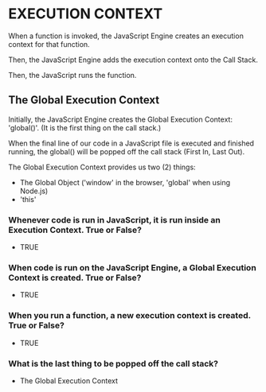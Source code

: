 # EXECUTION CONTEXT

When a function is invoked, the JavaScript Engine creates an execution context for that function. 

Then, the JavaScript Engine adds the execution context onto the Call Stack.

Then, the JavaScript runs the function. 

## The Global Execution Context

Initially, the JavaScript Engine creates the Global Execution Context: 'global()'. (It is the first thing on the call stack.)

When the final line of our code in a JavaScript file is executed and finished running, the global() will be popped off the call stack (First In, Last Out).

The Global Execution Context provides us two (2) things:

* The Global Object ('window' in the browser, 'global' when using Node.js)
* 'this'


### Whenever code is run in JavaScript, it is run inside an Execution Context. True or False?

* TRUE 

### When code is run on the JavaScript Engine, a Global Execution Context is created. True or False?

* TRUE

### When you run a function, a new execution context is created. True or False?

* TRUE

### What is the last thing to be popped off the call stack?

* The Global Execution Context
